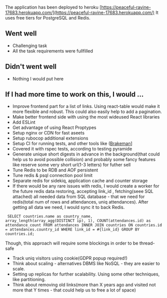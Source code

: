 The application has been deployed to heroku [https://peaceful-ravine-17683.herokuapp.com/](https://peaceful-ravine-17683.herokuapp.com/)
It uses free tiers for PostgreSQL and Redis.


## Went well
- Challenging task
- All the task requirements were fullfilled

## Didn't went well
- Nothing I would put here

## If I had more time to work on this, I would ...
- Improve frontend part for a list of links. Using react-table would make it more flexible and     robust. This could also easily help  to add a pagination. 
- Make better frontend side with using the most wideused React libraries
- Add ESLint
- Get advantage of using React Proptypes
- Setup nginx or CDN for fast aseets
- Setup rubocop additional extensions
- Setup CI for running tests, and other tools like ([Brakeman](https://github.com/presidentbeef/brakeman)]
- Covered it with rspec tests, according to testing pyramide
- Generate unique short digests in advance in the background(that could help us to avoid possible collision) and probably some fancy features like reserve some very short url(1-3 letters) for futher sell
- Tune Redis to be RDB and AOF persistent
- Tune redis & psql connection pool limit
- Separate redis  for sidekiq, application cache and counter storage
- If there would be any rare issues with redis, I would create a worker for the future redis data restoring, accepting link_id , fetching(seee SQL attached) all needed data from SQL database - that we need for  redis(total num of rows and attendances, uniq  attendances). After getting all data we need, I would sync it to back Redis.
 
` SELECT countries.name as country_name,
	   array_length(array_agg(DISTINCT ip), 1),
	   COUNT(attendances.id) as attendance_count
FROM attendances
INNER JOIN countries ON countries.id = attendances.country_id
WHERE link_id = #{link_id}
GROUP BY countries.id;`

Though, this approach will require some blockings in order to be thread-safe

- Track uniq visitors using cookie(GDPR popup required!)
- Think about scaling - alternatives DBMS like NoSQL - they are easier to scale.
- Setting up replicas for further scalability. Using some other techniques, like partitioning. 
- Think about removing old links(more than X years ago and visited not more that Y times - that could help us to free a lot of space)

 


 
